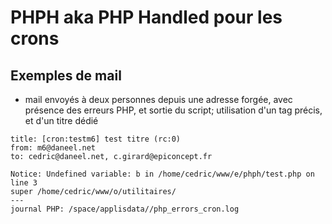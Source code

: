 # PHPH aka PHP Handled pour les crons

## Exemples de mail

* mail envoyés à deux personnes depuis une adresse forgée, avec présence des erreurs PHP, et sortie du script; utilisation d'un tag précis, et d'un titre dédié
```
title: [cron:testm6] test titre (rc:0)
from: m6@daneel.net
to: cedric@daneel.net, c.girard@epiconcept.fr

Notice: Undefined variable: b in /home/cedric/www/e/phph/test.php on line 3
super /home/cedric/www/o/utilitaires/
---
journal PHP: /space/applisdata//php_errors_cron.log
````